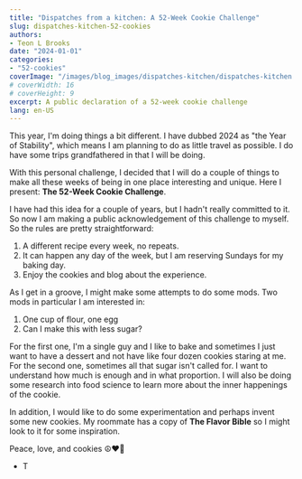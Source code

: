 ```yaml
---
title: "Dispatches from a kitchen: A 52-Week Cookie Challenge"
slug: dispatches-kitchen-52-cookies
authors:
- Teon L Brooks
date: "2024-01-01"
categories:
- "52-cookies"
coverImage: "/images/blog_images/dispatches-kitchen/dispatches-kitchen.jpg"
# coverWidth: 16
# coverHeight: 9
excerpt: A public declaration of a 52-week cookie challenge
lang: en-US
---
```


This year, I'm doing things a bit different. I have dubbed 2024 as "the Year of Stability", which means I am planning to do as little travel as possible. I do have some trips grandfathered in that I will be doing.

With this personal challenge, I decided that I will do a couple of things to make all these weeks of being in one place interesting and unique. Here I present: **The 52-Week Cookie Challenge**.

I have had this idea for a couple of years, but I hadn't really committed to it. So now I am making a public acknowledgement of this challenge to myself. So the rules are pretty straightforward:

1. A different recipe every week, no repeats.
2. It can happen any day of the week, but I am reserving Sundays for my baking day.
3. Enjoy the cookies and blog about the experience.

As I get in a groove, I might make some attempts to do some mods. Two mods in particular I am interested in:

1. One cup of flour, one egg
2. Can I make this with less sugar?

For the first one, I'm a single guy and I like to bake and sometimes I just want to have a dessert and not have like four dozen cookies staring at me. For the second one, sometimes all that sugar isn't called for. I want to understand how much is enough and in what proportion. I will also be doing some research into food science to learn more about the inner happenings of the cookie.

In addition, I would like to do some experimentation and perhaps invent some new cookies. My roommate has a copy of __The Flavor Bible__ so I might look to it for some inspiration.

Peace, love, and cookies
☮️❤️🍪
- T
